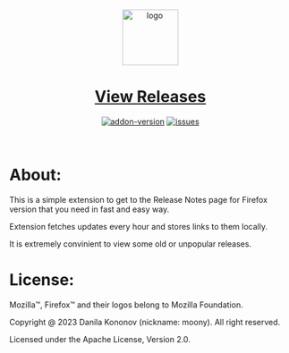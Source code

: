 <div align = "center">
	<br>
	<p>
		<a href="https://addons.mozilla.org/en-US/firefox/addon/view-releases">
			<img src="./static/logo-256.png" alt="logo" width="100" />
			<h1>View Releases</h1>
		</a>
	</p>
	<p>
		<a href="https://addons.mozilla.org/en-US/firefox/addon/view-releases"><img src="https://img.shields.io/amo/v/view-releases?style=for-the-badge&logo=firefox" alt="addon-version" /></a>
		<a href="https://github.com/i-Moony/firefox-view-release/"><img src="https://img.shields.io/github/issues/i-Moony/firefox-view-release?style=for-the-badge&logo=github" alt="issues" /></a>
</div>
<br>

# About:
This is a simple extension to get to the Release Notes page for Firefox version that you need in fast and easy way.

Extension fetches updates every hour and stores links to them locally.

It is extremely convinient to view some old or unpopular releases.

# License:
Mozilla™, Firefox™ and their logos belong to Mozilla Foundation.

Copyright @ 2023 Danila Kononov (nickname: moony). All right reserved.

Licensed under the Apache License, Version 2.0.
